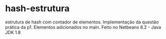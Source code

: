 # hash-estrutura
estrutura de hash com contador de elementos.
Implementação da questão prática da p1.
Elementos adicionados no main.
Feito no Netbeans 8.2 - Java JDK 1.8

